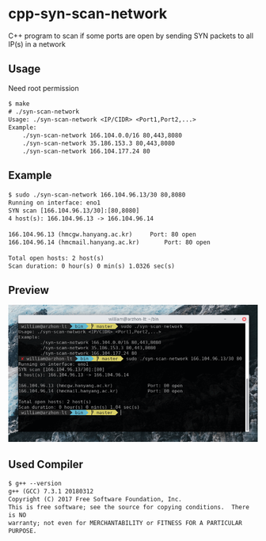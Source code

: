 # cpp-syn-scan-network
C++ program to scan if some ports are open by sending SYN packets to all IP(s) in a network

## Usage
Need root permission
```
$ make
# ./syn-scan-network 
Usage: ./syn-scan-network <IP/CIDR> <Port1,Port2,...>
Example:
	./syn-scan-network 166.104.0.0/16 80,443,8080
	./syn-scan-network 35.186.153.3 80,443,8080
	./syn-scan-network 166.104.177.24 80
```

## Example
```
$ sudo ./syn-scan-network 166.104.96.13/30 80,8080
Running on interface: eno1
SYN scan [166.104.96.13/30]:[80,8080]
4 host(s): 166.104.96.13 -> 166.104.96.14

166.104.96.13 (hmcgw.hanyang.ac.kr)		Port: 80 open
166.104.96.14 (hmcmail.hanyang.ac.kr)		Port: 80 open

Total open hosts: 2 host(s)
Scan duration: 0 hour(s) 0 min(s) 1.0326 sec(s)
```

## Preview
![Screenshot](screenshot01.png?raw=true "Screenshot")

## Used Compiler
```
$ g++ --version
g++ (GCC) 7.3.1 20180312
Copyright (C) 2017 Free Software Foundation, Inc.
This is free software; see the source for copying conditions.  There is NO
warranty; not even for MERCHANTABILITY or FITNESS FOR A PARTICULAR PURPOSE.
```
